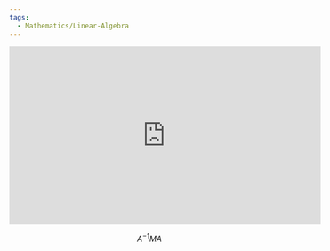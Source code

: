 ```yaml
---
tags:
  - Mathematics/Linear-Algebra
---
```


<iframe width="560" height="320" src="https://www.youtube.com/embed/P2LTAUO1TdA?list=PLZHQObOWTQDPD3MizzM2xVFitgF8hE_ab" title="Change of basis | Chapter 13, Essence of linear algebra" frameborder="0" allow="accelerometer; autoplay; clipboard-write; encrypted-media; gyroscope; picture-in-picture; web-share" allowfullscreen></iframe>

$$
A^{-1}MA
$$

